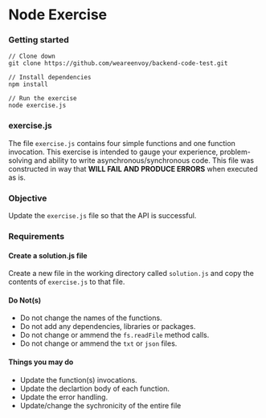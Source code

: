 # Node Exercise

### Getting started
```
// Clone down
git clone https://github.com/weareenvoy/backend-code-test.git

// Install dependencies
npm install

// Run the exercise
node exercise.js
```

### exercise.js
The file `exercise.js` contains four simple functions and one function invocation. This exercise is intended to gauge your experience, problem-solving and ability to write asynchronous/synchronous code. This file was constructed in way that **WILL FAIL AND PRODUCE ERRORS** when executed as is.

### Objective
Update the `exercise.js` file so that the API is successful.

### Requirements

#### Create a solution.js file
Create a new file in the working directory called `solution.js` and copy the contents of `exercise.js` to that file.

#### Do Not(s)
- Do not change the names of the functions.
- Do not add any dependencies, libraries or packages.
- Do not change or ammend the `fs.readFile` method calls.
- Do not change or ammend the `txt` or `json` files.

#### Things you may do
- Update the function(s) invocations.
- Update the declartion body of each function.
- Update the error handling.
- Update/change the sychronicity of the entire file